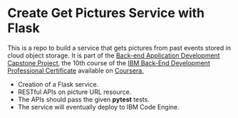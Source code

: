 # Create Get Pictures Service with Flask

This is a repo to build a service that gets pictures from past events stored in cloud object storage. It is part of the [Back-end Application Development Capstone Project](https://www.coursera.org/learn/backend-development-capstone-project?specialization=ibm-backend-development), the 10th course of the [IBM Back-End Development Professional Certificate](https://www.coursera.org/professional-certificates/ibm-backend-development) available on [Coursera.](https://www.coursera.org/)


- Creation of a Flask service.
- RESTful APIs on picture URL resource.
- The APIs should pass the given **pytest** tests.
- The service will eventually deploy to IBM Code Engine.
